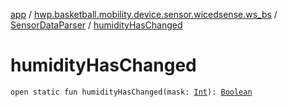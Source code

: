 [app](../../index.md) / [hwp.basketball.mobility.device.sensor.wicedsense.ws_bs](../index.md) / [SensorDataParser](index.md) / [humidityHasChanged](.)

# humidityHasChanged

`open static fun humidityHasChanged(mask: `[`Int`](https://kotlinlang.org/api/latest/jvm/stdlib/kotlin/-int/index.html)`): `[`Boolean`](https://kotlinlang.org/api/latest/jvm/stdlib/kotlin/-boolean/index.html)